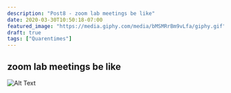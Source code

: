 ```yaml
---
description: "Post8 - zoom lab meetings be like"
date: 2020-03-30T10:50:18-07:00
featured_image: "https://media.giphy.com/media/bMSMRrBm9vLfa/giphy.gif"
draft: true
tags: ["Quarentimes"]
---
```

## zoom lab meetings be like
![Alt Text](https://media.giphy.com/media/bMSMRrBm9vLfa/giphy.gif)
